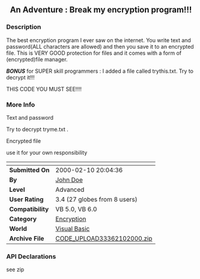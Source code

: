 ﻿<div align="center">

## An Adventure : Break my encryption program\!\!\!


</div>

### Description

The best encryption program I ever saw on the internet. You write text and password(ALL characters are allowed) and then you save it to an encrypted file. This is VERY GOOD protection for files and it comes with a form of (encrypted)file manager.

***BONUS*** for SUPER skill programmers : I added a file called trythis.txt. Try to decrypt it!!!

THIS CODE YOU MUST SEE!!!!
 
### More Info
 
Text and password

Try to decrypt tryme.txt .

Encrypted file

use it for your own responsibility


<span>             |<span>
---                |---
**Submitted On**   |2000-02-10 20:04:36
**By**             |[John Doe](https://github.com/Planet-Source-Code/PSCIndex/blob/master/ByAuthor/john-doe.md)
**Level**          |Advanced
**User Rating**    |3.4 (27 globes from 8 users)
**Compatibility**  |VB 5\.0, VB 6\.0
**Category**       |[Encryption](https://github.com/Planet-Source-Code/PSCIndex/blob/master/ByCategory/encryption__1-48.md)
**World**          |[Visual Basic](https://github.com/Planet-Source-Code/PSCIndex/blob/master/ByWorld/visual-basic.md)
**Archive File**   |[CODE\_UPLOAD33362102000\.zip](https://github.com/Planet-Source-Code/john-doe-an-adventure-break-my-encryption-program__1-5996/archive/master.zip)

### API Declarations

see zip





